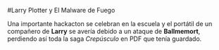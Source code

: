 #Larry Plotter y El Malware de Fuego

Una importante hackacton se celebran en la escuela y el portátil de un compañero de **Larry**
se avería debido a un ataque de **Ballmemort**, perdiendo así toda la saga *Crepúsculo*
en PDF que tenía guardado.
